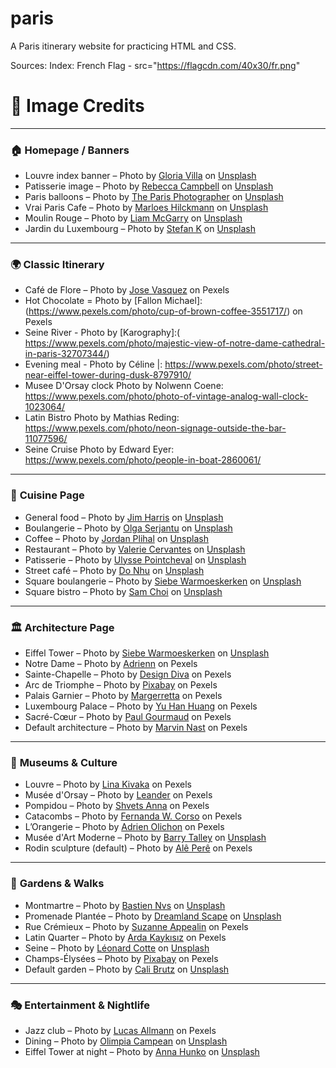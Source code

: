 # paris
A Paris itinerary website for practicing HTML and CSS.


Sources:
Index:
French Flag - src="https://flagcdn.com/40x30/fr.png"

# 📸 **Image Credits**

---

### 🏠 **Homepage / Banners**
- Louvre index banner – Photo by [Gloria Villa](https://unsplash.com/@villagloria) on [Unsplash](https://unsplash.com/photos/GjYw5xyMI3w)  
- Patisserie image – Photo by [Rebecca Campbell](https://unsplash.com/@campbellcreates) on [Unsplash](https://unsplash.com/photos/wNGD6Qnb1xA)  
- Paris balloons – Photo by [The Paris Photographer](https://unsplash.com/@theparisphotographer) on [Unsplash](https://unsplash.com/photos/V1BANGpdi0E)  
- Vrai Paris Cafe – Photo by [Marloes Hilckmann](https://unsplash.com/@marloeshilckmann) on [Unsplash](https://unsplash.com/photos/EUzxLX8p8IA)  
- Moulin Rouge – Photo by [Liam McGarry](https://unsplash.com/@liammcgarry) on [Unsplash](https://unsplash.com/photos/OuiWrOZISCU)  
- Jardin du Luxembourg – Photo by [Stefan K](https://unsplash.com/@stefankst) on [Unsplash](https://unsplash.com/photos/lKBOR3DKyrA)

---

### 🌍 **Classic Itinerary**
- Café de Flore – Photo by [Jose Vasquez](https://www.pexels.com/photo/sidewalk-cafe-on-city-street-10674619/) on Pexels
- Hot Chocolate = Photo by [Fallon Michael]: (https://www.pexels.com/photo/cup-of-brown-coffee-3551717/) on Pexels
- Seine River - Photo by [Karography]:( https://www.pexels.com/photo/majestic-view-of-notre-dame-cathedral-in-paris-32707344/)
- Evening meal - Photo by  Céline  |: https://www.pexels.com/photo/street-near-eiffel-tower-during-dusk-8797910/
- Musee D'Orsay clock Photo by Nolwenn Coene: https://www.pexels.com/photo/photo-of-vintage-analog-wall-clock-1023064/
- Latin Bistro Photo by Mathias Reding: https://www.pexels.com/photo/neon-signage-outside-the-bar-11077596/
- Seine Cruise Photo by Edward Eyer: https://www.pexels.com/photo/people-in-boat-2860061/
---

### 🍴 **Cuisine Page**
- General food – Photo by [Jim Harris](https://unsplash.com/@jamesharris_photography) on [Unsplash](https://unsplash.com/photos/-otM7Ee0gys)  
- Boulangerie – Photo by [Olga Serjantu](https://unsplash.com/@olgaserjantu) on [Unsplash](https://unsplash.com/photos/l0GfoEPgQ8A)  
- Coffee – Photo by [Jordan Plihal](https://unsplash.com/@jordanplihal) on [Unsplash](https://unsplash.com/photos/bcUxBx6mIEs)  
- Restaurant – Photo by [Valerie Cervantes](https://unsplash.com/@virgoval) on [Unsplash](https://unsplash.com/photos/SkIBX8PIsOc)  
- Patisserie – Photo by [Ulysse Pointcheval](https://unsplash.com/@ulysse_pcl) on [Unsplash](https://unsplash.com/photos/1WmlAiYgnoI)  
- Street café – Photo by [Do Nhu](https://unsplash.com/@donhu06) on [Unsplash](https://unsplash.com/photos/-CC1HQ0O8YY)  
- Square boulangerie – Photo by [Siebe Warmoeskerken](https://unsplash.com/@devetpan) on [Unsplash](https://unsplash.com/photos/R3iAcQxylmE)  
- Square bistro – Photo by [Sam Choi](https://unsplash.com/@abrahamicjourney) on [Unsplash](https://unsplash.com/photos/VCg-2IkkwKI)

---

### 🏛 **Architecture Page**
- Eiffel Tower – Photo by [Siebe Warmoeskerken](https://unsplash.com/@devetpan) on [Unsplash](https://unsplash.com/photos/n9hyG4ID-Rg)  
- Notre Dame – Photo by [Adrienn](https://www.pexels.com/photo/white-concrete-building-1460145/) on Pexels  
- Sainte-Chapelle – Photo by [Design Diva](https://www.pexels.com/photo/stunning-stained-glass-of-sainte-chapelle-paris-32591352/) on Pexels  
- Arc de Triomphe – Photo by [Pixabay](https://www.pexels.com/photo/arc-de-triomphe-paris-2344/) on Pexels  
- Palais Garnier – Photo by [Margerretta](https://www.pexels.com/photo/angel-statue-on-building-548083/) on Pexels  
- Luxembourg Palace – Photo by [Yu Han Huang](https://www.pexels.com/photo/luxembourg-palace-and-gardens-on-a-bright-day-32467058/) on Pexels  
- Sacré-Cœur – Photo by [Paul Gourmaud](https://www.pexels.com/photo/crowd-of-tourists-by-the-basilica-of-the-sacred-heart-of-montmartre-in-paris-23858887/) on Pexels  
- Default architecture – Photo by [Marvin Nast](https://www.pexels.com/photo/wooden-spiral-stairs-21038401/) on Pexels

---

### 🎨 **Museums & Culture**
- Louvre – Photo by [Lina Kivaka](https://www.pexels.com/photo/long-lines-in-front-of-louvre-museum-3989820/) on Pexels  
- Musée d'Orsay – Photo by [Leander](https://www.pexels.com/photo/clock-on-wall-in-musee-dorsay-in-paris-18373826/) on Pexels  
- Pompidou – Photo by [Shvets Anna](https://www.pexels.com/photo/3-white-air-pipes-photo-2574528/) on Pexels  
- Catacombs – Photo by [Fernanda W. Corso](https://www.pexels.com/photo/eerie-skulls-in-paris-catacombs-underground-32416929/) on Pexels  
- L’Orangerie – Photo by [Adrien Olichon](https://www.pexels.com/photo/woman-in-blue-and-white-polka-dot-dress-sitting-on-gray-concrete-bench-9329052/) on Pexels  
- Musée d'Art Moderne – Photo by [Barry Talley](https://unsplash.com/@barrydtalleyduke3) on [Unsplash](https://unsplash.com/photos/CLIFsjOZDUg)  
- Rodin sculpture (default) – Photo by [Alê Perê](https://www.pexels.com/photo/man-sculpture-in-deep-thought-and-contemplation-13437340/) on Pexels

---

### 🌸 **Gardens & Walks**
- Montmartre – Photo by [Bastien Nvs](https://unsplash.com/@bastien_nvs) on [Unsplash](https://unsplash.com/photos/qMenUAPuq-A)  
- Promenade Plantée – Photo by [Dreamland Scape](https://unsplash.com/@dreamlandscape) on [Unsplash](https://unsplash.com/photos/M3XXlfHhzXs)  
- Rue Crémieux – Photo by [Suzanne Appealin](https://www.pexels.com/photo/pastel-colors-of-concrete-buildings-with-windows-near-the-street-6439011/) on Pexels  
- Latin Quarter – Photo by [Arda Kaykısız](https://www.pexels.com/photo/street-view-of-the-pantheon-in-paris-30642772/) on Pexels  
- Seine – Photo by [Léonard Cotte](https://unsplash.com/@ettocl) on [Unsplash](https://unsplash.com/photos/R5scocnOOdM)  
- Champs-Élysées – Photo by [Pixabay](https://www.pexels.com/photo/crowded-street-with-cars-along-arc-de-triomphe-161901/) on Pexels  
- Default garden – Photo by [Cali Brutz](https://unsplash.com/@calibrutz) on [Unsplash](https://unsplash.com/photos/jMdDbo7Hgi0)

---

### 🎭 **Entertainment & Nightlife**
- Jazz club – Photo by [Lucas Allmann](https://www.pexels.com/photo/people-performing-on-stage-442540/) on Pexels  
- Dining – Photo by [Olimpia Campean](https://unsplash.com/@olimpiaborodiunsplash) on [Unsplash](https://unsplash.com/photos/8YmAPk1Uq_U)  
- Eiffel Tower at night – Photo by [Anna Hunko](https://unsplash.com/@annahunko) on [Unsplash](https://unsplash.com/photos/CzcRCklTbkE)

      